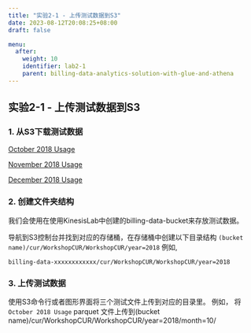 ```yaml
---
title: "实验2-1 - 上传测试数据到S3"
date: 2023-08-12T20:08:25+08:00
draft: false

menu:
  after:
    weight: 10
    identifier: lab2-1
    parent: billing-data-analytics-solution-with-glue-and-athena
---
```


## 实验2-1 - 上传测试数据到S3

### 1. 从S3下载测试数据

[October 2018 Usage](https://big-data-training-cfn-templates.s3.amazonaws.com/Oct2018-WorkshopCUR-00001.snappy.parquet)

[November 2018 Usage](https://big-data-training-cfn-templates.s3.amazonaws.com/Nov2018-WorkshopCUR-00001.snappy.parquet)

[December 2018 Usage](https://big-data-training-cfn-templates.s3.amazonaws.com/Dec2018-WorkshopCUR-00001.snappy.parquet)

### 2. 创建文件夹结构
我们会使用在使用KinesisLab中创建的billing-data-bucket来存放测试数据。

导航到S3控制台并找到对应的存储桶，在存储桶中创建以下目录结构
`(bucket name)/cur/WorkshopCUR/WorkshopCUR/year=2018`
例如,

```
billing-data-xxxxxxxxxxxx/cur/WorkshopCUR/WorkshopCUR/year=2018
```
### 3. 上传测试数据

使用S3命令行或者图形界面将三个测试文件上传到对应的目录里。
例如，
将`October 2018 Usage` parquet 文件上传到(bucket name)/cur/WorkshopCUR/WorkshopCUR/year=2018/month=10/

